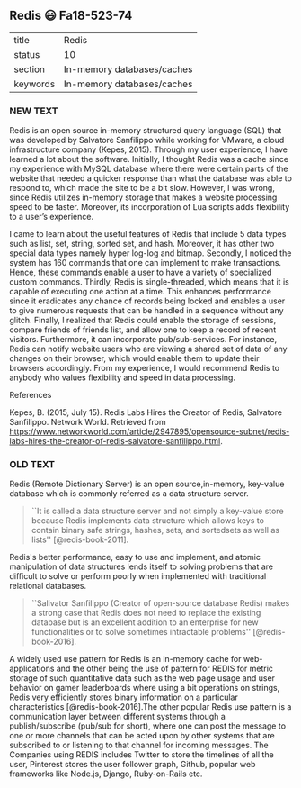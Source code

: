 ## Redis :smiley: Fa18-523-74


|          |                            |
| -------- | -------------------------- |
| title    | Redis                      | 
| status   | 10                         |
| section  | In-memory databases/caches |
| keywords | In-memory databases/caches |


### NEW TEXT

Redis is an open source in-memory structured query language (SQL) that was developed by Salvatore Sanfilippo while working for VMware, a cloud infrastructure company (Kepes, 2015). Through my user experience, I have learned a lot about the software. Initially, I thought Redis was a cache since my experience with MySQL database where there were certain parts of the website that needed a quicker response than what the database was able to respond to, which made the site to be a bit slow. However, I was wrong, since Redis utilizes in-memory storage that makes a website processing speed to be faster. Moreover, its incorporation of Lua scripts adds flexibility to a user’s experience.

I came to learn about the useful features of Redis that include 5 data types such as list, set, string, sorted set, and hash. Moreover, it has other two special data types namely hyper log-log and bitmap. Secondly, I noticed the system has 160 commands that one can implement to make transactions. Hence, these commands enable a user to have a variety of specialized custom commands. Thirdly, Redis is single-threaded, which means that it is capable of executing one action at a time. This enhances performance since it eradicates any chance of records being locked and enables a user to give numerous requests that can be handled in a sequence without any glitch.
Finally, I realized that Redis could enable the storage of sessions, compare friends of friends list, and allow one to keep a record of recent visitors. Furthermore, it can incorporate pub/sub-services. For instance, Redis can notify website users who are viewing a shared set of data of any changes on their browser, which would enable them to update their browsers accordingly. From my experience, I would recommend Redis to anybody who values flexibility and speed in data processing.

References

Kepes, B. (2015, July 15). Redis Labs Hires the Creator of Redis, Salvatore Sanfilippo. Network 
World. Retrieved from https://www.networkworld.com/article/2947895/opensource-subnet/redis-labs-hires-the-creator-of-redis-salvatore-sanfilippo.html.



### OLD TEXT
Redis (Remote Dictionary Server) is an open source,in-memory,
key-value database which is commonly referred as a data structure
server.

> ``It is called a data structure server and not simply a key-value
> store because Redis implements data structure which allows keys to
> contain binary safe strings, hashes, sets, and sortedsets as well as
> lists'' [@redis-book-2011].

Redis's better performance,
easy to use and implement, and atomic manipulation of data structures
lends itself to solving problems that are difficult to solve or
perform poorly when implemented with traditional relational
databases.

> ``Salivator Sanfilippo (Creator of open-source database Redis) makes
> a strong case that Redis does not need to replace the existing
> database but is an excellent addition to an enterprise for new
> functionalities or to solve sometimes intractable problems'' [@redis-book-2016].

A widely used use pattern for Redis is an in-memory cache for
web-applications and the other being the use of pattern for REDIS for
metric storage of such quantitative data such as the web page usage
and user behavior on gamer leaderboards where using a bit operations
on strings, Redis very efficiently stores binary information on a
particular characteristics [@redis-book-2016].The other popular
Redis use pattern is a communication layer between different systems
through a publish/subscribe (pub/sub for short), where one can post
the message to one or more channels that can be acted upon by other
systems that are subscribed to or listening to that channel for
incoming messages. The Companies using REDIS includes Twitter to store
the timelines of all the user, Pinterest stores the user follower
graph, Github, popular web frameworks like Node.js, Django,
Ruby-on-Rails etc.



